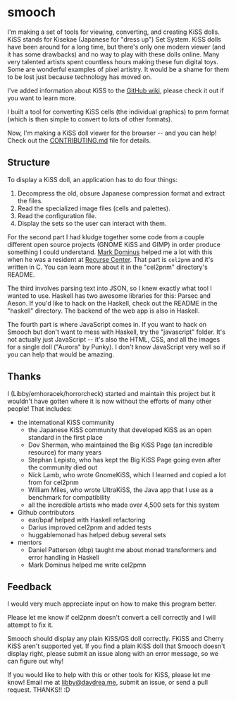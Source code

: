 # smooch

I'm making a set of tools for viewing, converting, and creating KiSS dolls.
KiSS stands for Kisekae (Japanese for "dress up") Set System. KiSS dolls
have been around for a long time, but there's only one modern viewer (and it
has some drawbacks) and no way to play with these dolls online. Many very
talented artists spent countless hours making these fun digital toys. Some are
wonderful examples of pixel artistry. It would be a shame for them to be lost
just because technology has moved on.

I've added information about KiSS to the
[GitHub wiki](https://github.com/emhoracek/smooch/wiki), please check it out
if you want to learn more.

I built a tool for converting KiSS cells (the individual graphics) to pnm
format (which is then simple to convert to lots of other formats).

Now, I'm making a KiSS doll viewer for the browser -- and you can help! Check out the [CONTRIBUTING.md](https://github.com/emhoracek/smooch/blob/master/CONTRIBUTING.md) file for details.

## Structure

To display a KiSS doll, an application has to do four things:
  1. Decompress the old, obsure Japanese compression format and extract the files.
  2. Read the specialized image files (cells and palettes).
  3. Read the configuration file.
  4. Display the sets so the user can interact with them.

For the second part I had kludge together some code from a couple different
open source projects (GNOME KiSS and GIMP) in order produce something I could
understand. [Mark Dominus](http://blog.plover.com) helped me a lot with this
when he was a resident at [Recurse Center](http://www.recurse.com). That part
is `cel2pnm` and it's written in C. You can learn more about it in the "cel2pnm" directory's README.

The third involves parsing text into JSON, so I knew exactly what tool I wanted
to use. Haskell has two awesome libraries for this: Parsec and Aeson.
If you'd like to hack on the Haskell, check out the README in the "haskell" directory. The backend of the web app is also in Haskell.

The fourth part is where JavaScript comes in. If you want to hack on Smooch
but don't want to mess with Haskell, try the "javascript" folder. It's not
actually just JavaScript -- it's also the HTML, CSS, and all the images for a
single doll ("Aurora" by Punky). I don't know JavaScript very well so if you
can help that would be amazing.

## Thanks

I (Libby/emhoracek/horrorcheck) started and maintain this project but it wouldn't have gotten where it is now without the efforts of many other people! That includes:

 * the international KiSS community
   * the Japanese KiSS community that developed KiSS as an open standard in the first place
   * Dov Sherman, who maintained the Big KiSS Page (an incredible resource) for many years
   * Stephan Lepisto, who has kept the Big KiSS Page going even after the community died out
   * Nick Lamb, who wrote GnomeKiSS, which I learned and copied a lot from for cel2pnm
   * William Miles, who wrote UltraKiSS, the Java app that I use as a benchmark for compatibility
   * all the incredible artists who made over 4,500 sets for this system
 * Github contributors
   * ear/bpaf helped with Haskell refactoring
   * Darius improved cel2pnm and added tests
   * huggablemonad has helped debug several sets
 * mentors
   * Daniel Patterson (dbp) taught me about monad transformers and error handling in Haskell
   * Mark Dominus helped me write cel2pmn

## Feedback

I would very much appreciate input on how to make this program better.

Please let me know if cel2pnm doesn't convert a cell correctly and I will
attempt to fix it. 

Smooch should display any plain KiSS/GS doll correctly. FKiSS and Cherry KiSS
aren't supported yet. If you find a plain KiSS doll that Smooch doesn't display
right, please submit an issue along with an error message, so we can figure out why!

If you would like to help with this or other tools for KiSS, please let me know!
Email me at libby@daydrea.me, submit an issue, or send a pull request. THANKS!! :D
